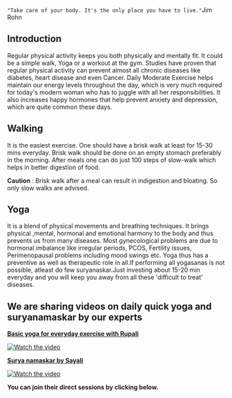 `"Take care of your body. It's the only place you have to live."`Jim Rohn

## Introduction

Regular physical activity keeps you both physically and mentally fit. It could be a simple walk, Yoga or a workout at the gym. Studies have proven that regular physical activity can prevent almost all chronic diseases like diabetes, heart disease and even Cancer. Daily Moderate Exercise helps maintain our energy levels throughout the day, which is very much required for today's modern woman who has to juggle with all her responsibilities. It also increases happy hormones that help prevent anxiety and depression, which are quite common these days.

## Walking

It is the easiest exercise. One should have a brisk walk at least for 15-30 mins everyday. Brisk walk should be done on an empty stomach preferably in the morning. After meals one can do just 100 steps of slow-walk which helps in better digestion of food.

**Caution** : Brisk walk after a meal can result in indigestion and bloating. So only slow walks are advised.

## Yoga

It is a blend of physical movements and breathing techniques. It brings physical ,mental, hormonal and emotional harmony to the body and thus prevents us from many diseases. Most gynecological problems are due to hormonal imbalance like irregular periods, PCOS, Fertility issues, Perimenopausal problems including mood swings etc. Yoga thus has a preventive as well as therapeutic role in all.If performing all yogasanas is not possible, atleast do few suryanaskar.Just investing about 15-20 min everyday and you will keep you away from all these 'difficult to treat' diseases.

## We are sharing videos on daily quick yoga and suryanamaskar by our experts

[**Basic yoga for everyday exercise with Rupali**](https://youtu.be/5IfeDR9y7xs)  

[![Watch the video](https://img.youtube.com/vi/5IfeDR9y7xs/hqdefault.jpg)](https://youtu.be/5IfeDR9y7xs)

[**Surya namaskar by Sayali**](https://youtu.be/6ivs1RDxJ-4)  

[![Watch the video](https://img.youtube.com/vi/6ivs1RDxJ-4/hqdefault.jpg)](https://youtu.be/6ivs1RDxJ-4)

**You can join their direct sessions by clicking below.**
